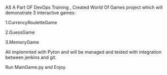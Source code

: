 AS A Part OF DevOps Training , Created World Of Games project which will demonstrate 3 interactive games:

1.CurrencyRouletteGame

2.GuessGame

3.MemoryGame

All implemnted with Pyton and will be managed and tested with integration between jenkins and git. 

Run MainGame.py and Enjoy.
